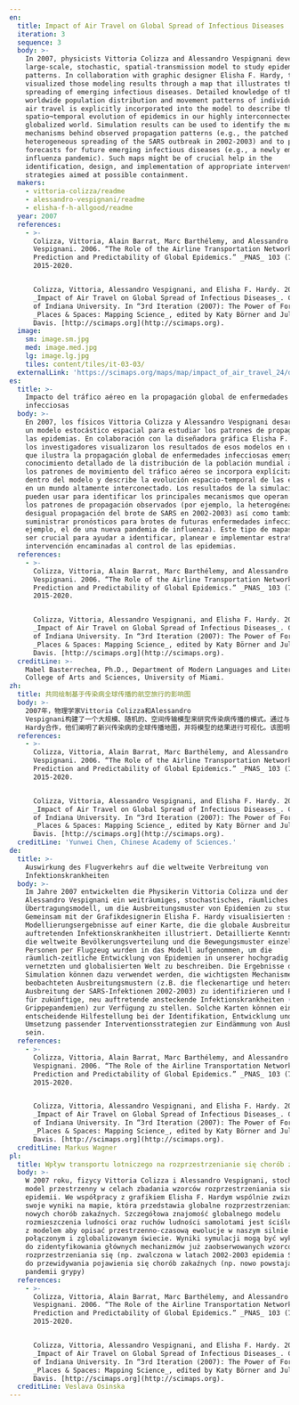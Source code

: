 ```yaml
---
en:
  title: Impact of Air Travel on Global Spread of Infectious Diseases
  iteration: 3
  sequence: 3
  body: >-
    In 2007, physicists Vittoria Colizza and Alessandro Vespignani developed a
    large-scale, stochastic, spatial-transmission model to study epidemic spread
    patterns. In collaboration with graphic designer Elisha F. Hardy, they
    visualized those modeling results through a map that illustrates the global
    spreading of emerging infectious diseases. Detailed knowledge of the
    worldwide population distribution and movement patterns of individuals by
    air travel is explicitly incorporated into the model to describe the
    spatio¬temporal evolution of epidemics in our highly interconnected and
    globalized world. Simulation results can be used to identify the main
    mechanisms behind observed propagation patterns (e.g., the patched and
    heterogeneous spreading of the SARS outbreak in 2002-2003) and to provide
    forecasts for future emerging infectious diseases (e.g., a newly emerging
    influenza pandemic). Such maps might be of crucial help in the
    identification, design, and implementation of appropriate intervention
    strategies aimed at possible containment.
  makers:
    - vittoria-colizza/readme
    - alessandro-vespignani/readme
    - elisha-f-h-allgood/readme
  year: 2007
  references:
    - >-
      Colizza, Vittoria, Alain Barrat, Marc Barthélemy, and Alessandro
      Vespignani. 2006. “The Role of the Airline Transportation Network in the
      Prediction and Predictability of Global Epidemics.” _PNAS_ 103 (7) :
      2015-2020.


      Colizza, Vittoria, Alessandro Vespignani, and Elisha F. Hardy. 2007.
      _Impact of Air Travel on Global Spread of Infectious Diseases_. Courtesy
      of Indiana University. In “3rd Iteration (2007): The Power of Forecasts,”
      _Places & Spaces: Mapping Science_, edited by Katy Börner and Julie M.
      Davis. [http://scimaps.org](http://scimaps.org).
  image:
    sm: image.sm.jpg
    med: image.med.jpg
    lg: image.lg.jpg
    tiles: content/tiles/it-03-03/
  externalLink: 'https://scimaps.org/maps/map/impact_of_air_travel_24/detail'
es:
  title: >-
    Impacto del tráfico aéreo en la propagación global de enfermedades
    infecciosas
  body: >-
    En 2007, los físicos Vittoria Colizza y Alessandro Vespignani desarrollaron
    un modelo estocástico espacial para estudiar los patrones de propagación de
    las epidemias. En colaboración con la diseñadora gráfica Elisha F. Hardy,
    los investigadores visualizaron los resultados de esos modelos en un mapa
    que ilustra la propagación global de enfermedades infecciosas emergentes. El
    conocimiento detallado de la distribución de la población mundial así como
    los patrones de movimiento del tráfico aéreo se incorpora explícitamente
    dentro del modelo y describe la evolución espacio-temporal de las epidemias
    en un mundo altamente interconectado. Los resultados de la simulación se
    pueden usar para identificar los principales mecanismos que operan detrás
    los patrones de propagación observados (por ejemplo, la heterogénea y
    desigual propagación del brote de SARS en 2002-2003) así como también para
    suministrar pronósticos para brotes de futuras enfermedades infecciosas (por
    ejemplo, el de una nueva pandemia de influenza). Este tipo de mapas podría
    ser crucial para ayudar a identificar, planear e implementar estrategias de
    intervención encaminadas al control de las epidemias.
  references:
    - >-
      Colizza, Vittoria, Alain Barrat, Marc Barthélemy, and Alessandro
      Vespignani. 2006. “The Role of the Airline Transportation Network in the
      Prediction and Predictability of Global Epidemics.” _PNAS_ 103 (7) :
      2015-2020.


      Colizza, Vittoria, Alessandro Vespignani, and Elisha F. Hardy. 2007.
      _Impact of Air Travel on Global Spread of Infectious Diseases_. Courtesy
      of Indiana University. In “3rd Iteration (2007): The Power of Forecasts,”
      _Places & Spaces: Mapping Science_, edited by Katy Börner and Julie M.
      Davis. [http://scimaps.org](http://scimaps.org).
  creditLine: >-
    Mabel Basterrechea, Ph.D., Department of Modern Languages and Literatures,
    College of Arts and Sciences, University of Miami.
zh:
  title: 共同绘制基于传染病全球传播的航空旅行的影响图
  body: >-
    2007年，物理学家Vittoria Colizza和Alessandro
    Vespignani构建了一个大规模、随机的、空间传输模型来研究传染病传播的模式。通过与平面设计师Elisha F.
    Hardy合作，他们阐明了新兴传染病的全球传播地图，并将模型的结果进行可视化。该图明确地将全世界人口分布的具体知识和个人空中旅行运动模式纳入到模型中，来描述流行病在我们高度互联和全球化的世界里的时空演变。仿真结果可以用于观察传播模式（2002-2003年爆发的SARS分散和多样化传播）后识别主要机制，并为未来新兴传染病（例如，最近新兴的流感）提供预测。这些地图有助于以可能防范的目标来帮助识别、设计、实施适度干预战略。
  references:
    - >-
      Colizza, Vittoria, Alain Barrat, Marc Barthélemy, and Alessandro
      Vespignani. 2006. “The Role of the Airline Transportation Network in the
      Prediction and Predictability of Global Epidemics.” _PNAS_ 103 (7) :
      2015-2020.


      Colizza, Vittoria, Alessandro Vespignani, and Elisha F. Hardy. 2007.
      _Impact of Air Travel on Global Spread of Infectious Diseases_. Courtesy
      of Indiana University. In “3rd Iteration (2007): The Power of Forecasts,”
      _Places & Spaces: Mapping Science_, edited by Katy Börner and Julie M.
      Davis. [http://scimaps.org](http://scimaps.org).
  creditLine: 'Yunwei Chen, Chinese Academy of Sciences.'
de:
  title: >-
    Auswirkung des Flugverkehrs auf die weltweite Verbreitung von
    Infektionskrankheiten
  body: >-
    Im Jahre 2007 entwickelten die Physikerin Vittoria Colizza und der Physiker
    Alessandro Vespignani ein weiträumiges, stochastisches, räumliches
    Übertragungsmodell, um die Ausbreitungsmuster von Epidemien zu studieren.
    Gemeinsam mit der Grafikdesignerin Elisha F. Hardy visualisierten sie die
    Modellierungsergebnisse auf einer Karte, die die globale Ausbreitung von neu
    auftretenden Infektionskrankheiten illustriert. Detaillierte Kenntnisse über
    die weltweite Bevölkerungsverteilung und die Bewegungsmuster einzelner
    Personen per Flugzeug wurden in das Modell aufgenommen, um die
    räumlich-zeitliche Entwicklung von Epidemien in unserer hochgradig
    vernetzten und globalisierten Welt zu beschreiben. Die Ergebnisse der
    Simulation können dazu verwendet werden, die wichtigsten Mechanismen hinter
    beobachteten Ausbreitungsmustern (z.B. die fleckenartige und heterogene
    Ausbreitung der SARS-Infektionen 2002-2003) zu identifizieren und Prognosen
    für zukünftige, neu auftretende ansteckende Infektionskrankheiten (z.B. neue
    Grippepandemien) zur Verfügung zu stellen. Solche Karten können eine
    entscheidende Hilfestellung bei der Identifikation, Entwicklung und
    Umsetzung passender Interventionsstrategien zur Eindämmung von Ausbrüchen
    sein.
  references:
    - >-
      Colizza, Vittoria, Alain Barrat, Marc Barthélemy, and Alessandro
      Vespignani. 2006. “The Role of the Airline Transportation Network in the
      Prediction and Predictability of Global Epidemics.” _PNAS_ 103 (7) :
      2015-2020.


      Colizza, Vittoria, Alessandro Vespignani, and Elisha F. Hardy. 2007.
      _Impact of Air Travel on Global Spread of Infectious Diseases_. Courtesy
      of Indiana University. In “3rd Iteration (2007): The Power of Forecasts,”
      _Places & Spaces: Mapping Science_, edited by Katy Börner and Julie M.
      Davis. [http://scimaps.org](http://scimaps.org).
  creditLine: Markus Wagner
pl:
  title: Wpływ transportu lotniczego na rozprzestrzenianie się chorób zakaźnych
  body: >-
    W 2007 roku, fizycy Vittoria Colizza i Alessandro Vespignani, stochastyczny
    model przestrzenny w celach zbadania wzorców rozprzestrzeniania się różnych
    epidemii. We współpracy z grafikiem Elisha F. Hardym wspólnie zwizualizowali
    swoje wyniki na mapie, która przedstawia globalne rozprzestrzenianie się
    nowych chorób zakaźnych. Szczegółowa znajomość globalnego modelu
    rozmieszczenia ludności oraz ruchów ludności samolotami jest ściśle związana
    z modelem aby opisać przestrzenno-czasową ewolucje w naszym silnie
    połączonym i zglobalizowanym świecie. Wyniki symulacji mogą być wykorzystane
    do zidentyfikowania głównych mechanizmów już zaobserwowanych wzorców
    rozprzestrzeniania się (np. zwalczona w latach 2002-2003 epidemia SARS) oraz
    do przewidywania pojawienia się chorób zakaźnych (np. nowo powstających
    pandemii grypy)
  references:
    - >-
      Colizza, Vittoria, Alain Barrat, Marc Barthélemy, and Alessandro
      Vespignani. 2006. “The Role of the Airline Transportation Network in the
      Prediction and Predictability of Global Epidemics.” _PNAS_ 103 (7) :
      2015-2020.


      Colizza, Vittoria, Alessandro Vespignani, and Elisha F. Hardy. 2007.
      _Impact of Air Travel on Global Spread of Infectious Diseases_. Courtesy
      of Indiana University. In “3rd Iteration (2007): The Power of Forecasts,”
      _Places & Spaces: Mapping Science_, edited by Katy Börner and Julie M.
      Davis. [http://scimaps.org](http://scimaps.org).
  creditLine: Veslava Osinska
---
```

